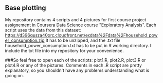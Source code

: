 ## Base plotting
My repository contains 4 scripts and 4 pictures for first course project assignement in Coursera Data Science course
"Exploratory Analysis".
Each script uses the data from this dataset: https://d396qusza40orc.cloudfront.net/exdata%2Fdata%2Fhousehold_power_consumption.zip
It has to be unzipped, and the .txt file household_power_consumption.txt has to be put in R working directory.
I include the txt file into my repository for your convenience.

###So feel free to open each of the scripts: 
plot1.R, plot2.R, plot3.R or plot4.R or any of the pictures.
Comments in each .R script are pretty explanatory, so you shouldn't have any problems understanding what is going on.
